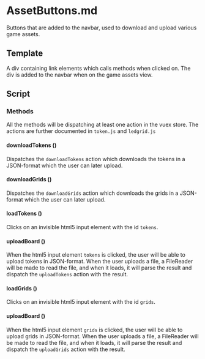 # AssetButtons.md

Buttons that are added to the navbar, used to download and upload various game assets.


## Template

A div containing link elements which calls methods when clicked on. The div is added to the navbar when on the
game assets view.

## Script

### Methods

All the methods will be dispatching at least one action in the vuex store. The actions are further documented in
`token.js` and `ledgrid.js`

#### downloadTokens ()

Dispatches the `downloadTokens` action which downloads the tokens in a JSON-format which the user can later upload.

#### downloadGrids ()

Dispatches the `downloadGrids` action which downloads the grids in a JSON-format which the user can later upload.

#### loadTokens ()

Clicks on an invisible html5 input element with the id `tokens`.

#### uploadBoard ()

When the html5 input element `tokens` is clicked, the user will be able to upload tokens in JSON-format. When the user
uploads a file, a FileReader will be made to read the file, and when it loads, it will parse the result and dispatch the
`uploadTokens` action with the result.

#### loadGrids ()

Clicks on an invisible html5 input element with the id `grids`.

#### uploadBoard ()

When the html5 input element `grids` is clicked, the user will be able to upload grids in JSON-format. When the user
uploads a file, a FileReader will be made to read the file, and when it loads, it will parse the result and dispatch the
`uploadGrids` action with the result.
